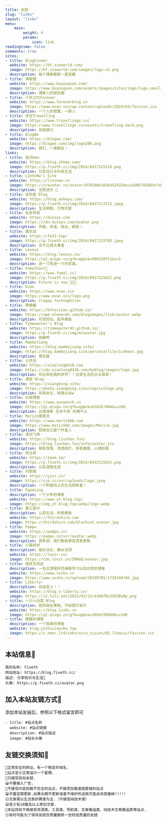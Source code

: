 ```yaml
---
title: 友链
slug: "links"
layout: "links"
menu:
    main: 
        weight: 4
        params:
            icon: link
readingtime: false
comments: true
sites:
- title: BlogFinder
  website: https://bf.zzxworld.com/
  image: https://bf.zzxworld.com/images/logo-v2.png
  description: 每个博客都是一座宝藏
- title: 博客圈
  website: https://www.boyouquan.com/
  image: https://www.boyouquan.com/assets/images/sites/logo/logo-small.png
  description: 博客人的朋友圈
- title: 十年之约Forever
  website: https://www.foreverblog.cn
  image: https://www.evan.xin/wp-content/uploads/2024/04/favicon.ico
  description: 一个人的寂寞，一群人
- title: 开往Travelling
  website: https://www.travellings.cn/
  image: https://www.travellings.cn/assets/travelling-dark.png
  description: 友链接力
- title: BlogWe
  website: https://blogwe.com/
  image: https://blogwe.com/img/logo200.png
  description: 我们，一直都在！
links:
- title: 张洪Heo
  website: https://blog.zhheo.com/
  image: https://p.fiveth.cc/img/2024/0417125518.png
  description: 分享设计与科技生活
- title: L1nSn0w’s Site
  website: https://linsnow.cn
  image: https://cravatar.cn/avatar/9702b0e102b4524329aca1d057d3b65e?d=retro
  description: 无限进步.🎈
- title: 安知鱼`Blog
  website: https://blog.anheyu.com/
  image: https://p.fiveth.cc/img/2024/0417113721.jpeg
  description: 生活明朗，万物可爱
- title: 杜老师说
  website: https://dusays.com
  image: https://cdn.dusays.com/avatar.png
  description: 师者，传道，授业，解惑！
- title: 唐志远
  website: https://fe32.top/
  image: https://p.fiveth.cc/img/2024/0417125705.jpeg
  description: 古今之成大事者
- title: Leonus
  website: https://blog.leonus.cn/
  image: https://q1.qlogo.cn/g?b=qq&nk=990320751&s=5
  description: 进一寸有进一寸的欢喜。
- title: Fomalhaut🥝
  website: https://www.fomal.cc/
  image: https://p.fiveth.cc/img/2024/0417125622.png
  description: Future is now 🍭🍭🍭
- title: Evan
  website: https://www.evan.xin
  image: https://www.evan.xin/logo.png
  description: Crappy technophiles
- title: 萌傀儡
  website: https://blhorizon.github.io/
  image: https://npm.elemecdn.com/blogimages/link/avatar.webp
  description: 珍惜现在，趁早摸鱼
- title: Timewaster's Blog
  website: https://timewaster43.github.io/
  image: https://p.fiveth.cc/img/m/waster.jpg
  description: 倒霉熊
- title: MamboJiang
  website: https://blog.mambojiang.site/
  image: https://blog.mambojiang.site/personalfile/icebear.jpg
  description: 面包酱
- title: 小白龙
  website: https://xiaolong0418.com
  image: https://cdn.xiaolong0418.com/myblog/images/logo.jpg
  description: 欢迎来到我的世界！！记录生活的点点滴滴！
- title: 湘铭`Blog
  website: https://xiangming.site/
  image: https://photo.xiangming.site/img/icologo.png
  description: 听闻余生，相濡以沫💕
- title: 云烟博客
  website: https://www.yunyanck.cn
  image: https://q1.qlogo.cn/g?b=qq&nk=634267404&s=100
  description: 云烟博客 生命不息 折腾不止
- title: Morick莫里克
  website: https://www.morick66.com
  image: https://www.morick66.com/images/Morick.jpg
  description: 假装自己是个外星人
- title: 清羽飞扬
  website: https://blog.liushen.fun/
  image: https://blog.liushen.fun/info/avatar.ico
  description: 柳影曳曳，清酒孤灯，扬笔撒墨，心境如霜
- title: 陈仓颉
  website: https://imzm.im/
  image: https://p.fiveth.cc/img/2024/0422125632.png
  description: 以有涯随无涯
- title: 刘郎阁
  website: https://yjvc.cn/
  image: https://vjo.cc/usr/uploads/logo.jpeg
  description: 一个积极向上的生活探索者！
- title: Fgaoxing
  description: 一个少年的博客
  website: https://www.yt-blog.top/
  image: https://img.yt-blog.top/webp/logo.webp
- title: 第三夏尔
  description: 认真生活，积极摸鱼
  website: https://thirdshire.com
  image: https://thirdshire.com/blackcat_avatar.jpg
- title: Pampo
  website: https://pampo.cn/
  image: https://pampo.cn/usr/avatar.webp
  description: 我希望，我们都能够变得更勇敢
- title: 小骆同学
  description: 细水流长，静水流深
  website: https://lovir.cn/
  image: https://cdn.lovir.cn/IMAGE/avater.jpg
- title: 程序员鸡皮
  description: 一名北漂程序员编程学习以及日常的博客
  website: https://www.xvzhu.cn
  image: https://www.xvzhu.cn/upload/20240705/1720146745.jpg
- title: Liberty~
  description: 自由至上！！
  website: https://blog.y-liberty.cn/
  image: https://s2.loli.net/2023/03/23/6JKAfDn3UXZBzNy.png
- title: 一只小白菜'Blog
  description: 抱怨身处黑暗，不如提灯前行
  website: https://blog.1zxbc.cn
  image: https://q2.qlogo.cn/g?b=qq&nk=2694199949&s=100
- title: 猪猪的博客
  description: 一个简单的博客
  website: blog.yizhixiaozhu.top
  image: https://s.nmxc.ltd/sakurairo_vision/@2.7/basic/favicon.ico
---
```


## 本站信息🙂

```
我的名称: Fiveth
网站地址: https://blog.fiveth.cc/
描述: 分享知识与生活🎈
头像: https://p.fiveth.cc/avatar.png
```

## 加入本站友链方式🥳

添加本站友链后，参照以下格式留言即可

```YML
- title: #站点名称
  website: #站点链接
  description: #站点描述
  image: #站长头像
```

## 友链交换须知🤔

```
🧂正常安全的网址，有一个稳定的域名.
🍿站点至少正常运行一个星期.
🍗只接受双向友链.
😀不要接入广告.
🍖不接受内容加载不完全的站点，不接受加载速度极慢的站点
😁尽量定期更新,如果长期不更新或者不维护的话我可能会将其撤掉!!!!!
😑文章需以生活类折腾类为主.（不接受纯技术类）
😅至少有10篇及以上原创文章.
🧨本站目前不再接受资源类、工具类、导航类、文章搬运类、纯技术文章搬运类等站点.
😗有时可能为了保持友链页质量删除一些较低质量的友链
```

